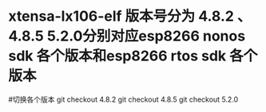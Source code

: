 # xtensa-lx106-elf 版本号分为 4.8.2 、4.8.5 5.2.0分别对应esp8266 nonos sdk 各个版本和esp8266 rtos sdk 各个版本
#切换各个版本 git checkout 4.8.2 git checkout 4.8.5 git checkout 5.2.0

